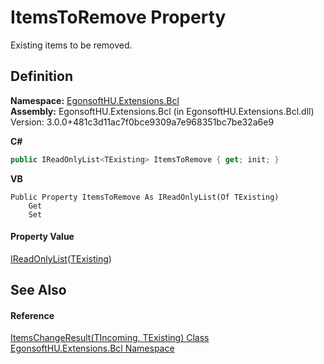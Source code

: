 # ItemsToRemove Property


Existing items to be removed.



## Definition
**Namespace:** <a href="N_EgonsoftHU_Extensions_Bcl.md">EgonsoftHU.Extensions.Bcl</a>  
**Assembly:** EgonsoftHU.Extensions.Bcl (in EgonsoftHU.Extensions.Bcl.dll) Version: 3.0.0+481c3d11ac7f0bce9309a7e968351bc7be32a6e9

**C#**
``` C#
public IReadOnlyList<TExisting> ItemsToRemove { get; init; }
```
**VB**
``` VB
Public Property ItemsToRemove As IReadOnlyList(Of TExisting)
	Get
	Set
```



#### Property Value
<a href="https://learn.microsoft.com/dotnet/api/system.collections.generic.ireadonlylist-1" target="_blank" rel="noopener noreferrer">IReadOnlyList</a>(<a href="T_EgonsoftHU_Extensions_Bcl_ItemsChangeResult_2.md">TExisting</a>)

## See Also


#### Reference
<a href="T_EgonsoftHU_Extensions_Bcl_ItemsChangeResult_2.md">ItemsChangeResult(TIncoming, TExisting) Class</a>  
<a href="N_EgonsoftHU_Extensions_Bcl.md">EgonsoftHU.Extensions.Bcl Namespace</a>  
